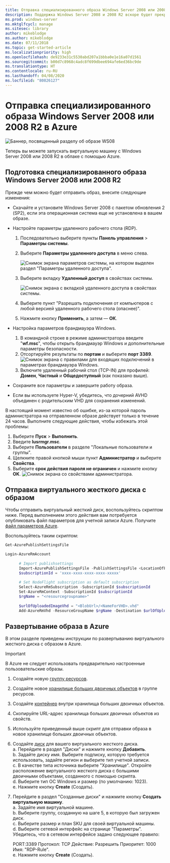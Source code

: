 ```yaml
---
title: Отправка специализированного образа Windows Server 2008 или 2008 R2 в Azure
description: Поддержка Windows Server 2008 и 2008 R2 вскоре будет прекращена. Узнайте, как перейти в Azure путем размещения Windows Server в облаке.
ms.prod: windows-server
ms.mktglfcycl: manage
ms.sitesec: library
author: mikeblodge
ms.author: mikeblodge
ms.date: 07/11/2018
ms.topic: get-started-article
ms.localizationpriority: high
ms.openlocfilehash: de9233e31c5530abd207a1bbba0e1e16a07d1561
ms.sourcegitcommit: b00d7c8968c4adc8f699dbee694afe6ed36bc9de
ms.translationtype: HT
ms.contentlocale: ru-RU
ms.lasthandoff: 04/08/2020
ms.locfileid: "80826127"
---
```

# <a name="upload-a-windows-server-20082008-r2-specialized-image-to-azure"></a>Отправка специализированного образа Windows Server 2008 или 2008 R2 в Azure 

![Баннер, посвященный разделу об образе WS08](media/WS08-image-banner-large.png)

Теперь вы можете запускать виртуальную машину с Windows Server 2008 или 2008 R2 в облаке с помощью Azure. 

## <a name="prep-the-windows-server-20082008-r2-specialized-image"></a>Подготовка специализированного образа Windows Server 2008 или 2008 R2
Прежде чем можно будет отправить образ, внесите следующие изменения:

- Скачайте и установите Windows Server 2008 с пакетом обновления 2 (SP2), если эта операционная система еще не установлена в вашем образе.

- Настройте параметры удаленного рабочего стола (RDP).
  1. Последовательно выберите пункты **Панель управления** > **Параметры системы**.   
  2. Выберите **Параметры удаленного доступа** в меню слева.

     ![Снимок экрана параметров системы, на котором выделен раздел "Параметры удаленного доступа".](media/1a_remote_settings.png)

  3. Выберите вкладку **Удаленный доступ** в свойствах системы.   

     ![Снимок экрана с вкладкой удаленного доступа в свойствах системы.](media/2c_sysprops.png)

  4. Выберите пункт "Разрешать подключения от компьютеров с любой версией удаленного рабочего стола (опаснее)".   
  5. Нажмите кнопку **Применить**, а затем — **ОК**.
- Настройка параметров брандмауэра Windows.   
   1. В командной строке в режиме администратора введите "**wf.msc**", чтобы открыть брандмауэр Windows и дополнительные параметры безопасности.   
   2. Отсортируйте результаты по **портам** и выберите **порт 3389**.   
     ![Снимок экрана с правилами для входящих подключений в параметрах брандмауэра Windows.](media/3b_inboundrules.png)   
   3. Включите удаленный рабочий стол (TCP-IN) для профилей: **Домен**, **Частный** и **Общедоступный** (как показано выше).

- Сохраните все параметры и завершите работу образа.   
- Если вы используете Hyper-V, убедитесь, что дочерний AVHD объединен с родительским VHD для сохранения изменений.

В настоящий момент известно об ошибке, из-за которой пароль администратора на отправленном образе действует только в течение 24 часов. Выполните следующие действия, чтобы избежать этой проблемы: 

1. Выберите **Пуск** > **Выполнить**.
2. Введите **lusrmgr.msc**.
3. Выберите **Пользователи** в разделе "Локальные пользователи и группы".
4. Щелкните правой кнопкой мыши пункт **Администратор** и выберите **Свойства**.
5. Выберите **срок действия пароля не ограничен** и нажмите кнопку **OK**.
![Снимок экрана со свойствами администратора.](media/6_adminprops.png)

## <a name="uploading-the-image-vhd"></a>Отправка виртуального жесткого диска с образом
Чтобы отправить виртуальный жесткий диск, воспользуйтесь скриптом ниже. Перед выполнением этого действия вам потребуется опубликовать файл параметров для учетной записи Azure. Получите [файл параметров Azure](https://azure.microsoft.com/downloads/).

Воспользуйтесь таким скриптом:

```powershell
Get-AzurePublishSettingsFile 

Login-AzureRmAccount
 
      # Import publishsettings
      Import-AzurePublishSettingsFile -PublishSettingsFile <LocationOfPublishingFile>
      $subscriptionId = 'xxxx-xxxx-xxxx-xxxx-xxxxx'
 
      # Set NodeFlight subscription as default subscription
      Select-AzureRmSubscription -SubscriptionId $subscriptionId
      Set-AzureRmContext -SubscriptionId $subscriptionId
      $rgName = "<resourcegroupname>"
    
      $urlOfUploadedImageVhd = "<BlobUrl>/<NameForVHD>.vhd"
      Add-AzureRmVhd -ResourceGroupName $rgName -Destination $urlOfUploadedImageVhd -LocalFilePath "<FilePath>"  
```
## <a name="deploy-the-image-in-azure"></a>Развертывание образа в Azure
В этом разделе приведены инструкции по развертыванию виртуального жесткого диска с образом в Azure. 

> [!IMPORTANT]
> В Azure не следует использовать предварительно настроенные пользовательские образы.

1.    Создайте новую [группу ресурсов](https://docs.microsoft.com/rest/api/resources/resourcegroups/createorupdate). 
2.    Создайте новое [хранилище больших двоичных объектов](https://docs.microsoft.com/rest/api/storageservices/put-blob) в группе ресурсов.
3.    Создайте [контейнер](https://docs.microsoft.com/rest/api/storageservices/create-container) внутри хранилища больших двоичных объектов.
4.    Скопируйте URL-адрес хранилища больших двоичных объектов из свойств.
5.    Используйте приведенный выше скрипт для отправки образа в новое хранилище больших двоичных объектов.
6.    Создайте [диск](https://docs.microsoft.com/azure/virtual-machines/windows/prepare-for-upload-vhd-image) для вашего виртуального жесткого диска.   
     a.    Перейдите в раздел "Диски" и нажмите кнопку **Добавить**.  
     b.    Задайте диску имя. Выберите подписку, которую требуется использовать, задайте регион и выберите тип учетной записи.   
     c. В качестве типа источника выберите "Хранилище". Откройте расположение виртуального жесткого диска с большими двоичными объектами, созданного с помощью скрипта.  
     d. Выберите тип ОС Windows и размер (по умолчанию: 1023).   
     e. Нажмите кнопку **Create** (Создать).   

7.    Перейдите в раздел "Созданные диски" и нажмите кнопку **Создать виртуальную машину**.   
     a.    Задайте имя виртуальной машине.   
     b.    Выберите группу, созданную на шаге 5, в которую был загружен диск.   
     c.    Выберите размер и план SKU для своей виртуальной машины.   
     d.    Выберите сетевой интерфейс на странице "Параметры". Убедитесь, что в сетевом интерфейсе задано следующее правило:
 
        PORT:3389 Протокол: TCP Действие: Разрешить Приоритет: 1000 Имя: "RDP-Rule".   
     e.    Нажмите кнопку **Create** (Создать).




